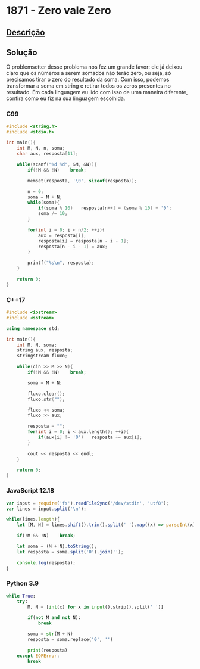 # 1871 - Zero vale Zero

## [Descrição](https://www.beecrowd.com.br/judge/pt/problems/view/1871)

## Solução

O problemsetter desse problema nos fez um grande favor: ele já deixou claro que os números a serem somados não terão zero, ou seja, só precisamos tirar o zero do resultado da soma. Com isso, podemos transformar a soma em string e retirar todos os zeros presentes no resultado. Em cada linguagem eu lido com isso de uma maneira diferente, confira como eu fiz na sua linguagem escolhida.

### C99
```c
#include <string.h>
#include <stdio.h>

int main(){
    int M, N, n, soma;
    char aux, resposta[11];

    while(scanf("%d %d", &M, &N)){
        if(!M && !N)    break;

        memset(resposta, '\0', sizeof(resposta));

        n = 0;
        soma = M + N;
        while(soma){
            if(soma % 10)   resposta[n++] = (soma % 10) + '0';
            soma /= 10;
        }

        for(int i = 0; i < n/2; ++i){
            aux = resposta[i];
            resposta[i] = resposta[n - i - 1];
            resposta[n - i - 1] = aux;
        }

        printf("%s\n", resposta);
    }

    return 0;
}
```

### C++17
```cpp
#include <iostream>
#include <sstream>

using namespace std;

int main(){
    int M, N, soma;
    string aux, resposta;
    stringstream fluxo;

    while(cin >> M >> N){
        if(!M && !N)    break;

        soma = M + N;

        fluxo.clear();
        fluxo.str("");

        fluxo << soma;
        fluxo >> aux;

        resposta = "";
        for(int i = 0; i < aux.length(); ++i){
            if(aux[i] != '0')   resposta += aux[i];
        }

        cout << resposta << endl;
    }

    return 0;
}
```

### JavaScript 12.18
```javascript
var input = require('fs').readFileSync('/dev/stdin', 'utf8');
var lines = input.split('\n');

while(lines.length){
    let [M, N] = lines.shift().trim().split(' ').map((x) => parseInt(x));

    if(!M && !N)    break;

    let soma = (M + N).toString();
    let resposta = soma.split('0').join('');

    console.log(resposta);
}
```

### Python 3.9
```python
while True:
    try:
        M, N = [int(x) for x in input().strip().split(' ')]

        if(not M and not N):
            break

        soma = str(M + N)
        resposta = soma.replace('0', '')

        print(resposta)
    except EOFError:
        break
```